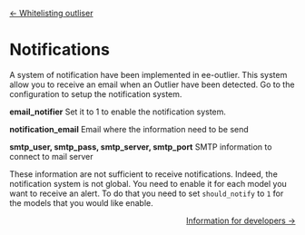 <p align="left"><a href="WHITELIST.md">&#8592; Whitelisting outliser</a></p>

# Notifications

A system of notification have been implemented in ee-outlier. This system allow you to receive an email when an Outlier have been detected.  Go to the configuration to setup the notification system.

**email_notifier**
Set it to 1 to enable the notification system.

**notification_email**
Email where the information need to be send

**smtp_user, smtp_pass, smtp_server, smtp_port**
SMTP information to connect to mail server


These information are not sufficient to receive notifications.  Indeed, the notification system is not global. You need to enable it for each model you want to receive an alert.
To do that you need to set `should_notify` to `1` for the models that you would like enable.


<p align="right"><a href="DEVELOPMENT.md">Information for developers &#8594;</a></p>
